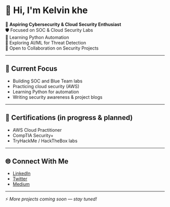 # 👋 Hi, I'm Kelvin khe  

🔐 **Aspiring Cybersecurity & Cloud Security Enthusiast**  
🛡️ Focused on SOC & Cloud Security Labs  
🐍 Learning Python Automation  
🤖 Exploring AI/ML for Threat Detection  
🤝 Open to Collaboration on Security Projects  

---

## 🚀 Current Focus
- Building SOC and Blue Team labs  
- Practicing cloud security (AWS)  
- Learning Python for automation  
- Writing security awareness & project blogs  

---

## 📜 Certifications (in progress & planned)
- AWS Cloud Practitioner  
- CompTIA Security+  
- TryHackMe / HackTheBox labs  

---

## 🌐 Connect With Me
- [LinkedIn](https://www.linkedin.com/in/kelvin-idemudia-709418249?utm_source=share&utm_campaign=share_via&utm_content=profile&utm_medium=ios_app)  
- [Twitter](https://x.com/kelvinidemudia0?s=21)  
- [Medium](https://medium.com/@yourhandle)  

---

⚡ *More projects coming soon — stay tuned!*
